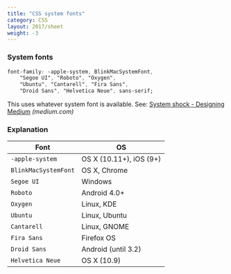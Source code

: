 ```yaml
---
title: "CSS system fonts"
category: CSS
layout: 2017/sheet
weight: -3
---
```


### System fonts

```css
font-family: -apple-system, BlinkMacSystemFont,
    "Segoe UI", "Roboto", "Oxygen",
    "Ubuntu", "Cantarell", "Fira Sans",
    "Droid Sans", "Helvetica Neue", sans-serif;
```

This uses whatever system font is available. See: [System shock - Designing Medium](https://medium.design/system-shock-6b1dc6d6596f?gi=90078e194544) _(medium.com)_

### Explanation

| Font                 | OS                      |
| ----                 | --                      |
| `-apple-system`      | OS X (10.11+), iOS (9+) |
| `BlinkMacSystemFont` | OS X, Chrome            |
| `Segoe UI`           | Windows                 |
| `Roboto`             | Android 4.0+            |
| `Oxygen`             | Linux, KDE              |
| `Ubuntu`             | Linux, Ubuntu           |
| `Cantarell`          | Linux, GNOME            |
| `Fira Sans`          | Firefox OS              |
| `Droid Sans`         | Android (until 3.2)     |
| `Helvetica Neue`     | OS X (10.9)             |
